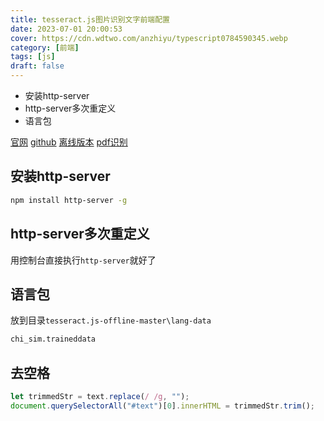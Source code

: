 ```yaml
---
title: tesseract.js图片识别文字前端配置
date: 2023-07-01 20:00:53
cover: https://cdn.wdtwo.com/anzhiyu/typescript0784590345.webp
category: [前端]
tags: [js]
draft: false
---
```


- 安装http-server
- http-server多次重定义
- 语言包
  
<!--more-->

[官网](https://tesseract.projectnaptha.com/)
[github](https://github.com/naptha/tesseract.js)
[离线版本](https://github.com/jeromewu/tesseract.js-offline)
[pdf识别](https://github.com/racosa/pdf2text-ocr)


## 安装http-server
```bash
npm install http-server -g
```

## http-server多次重定义
用控制台直接执行`http-server`就好了

## 语言包
放到目录`tesseract.js-offline-master\lang-data`
```bash
chi_sim.traineddata
```

## 去空格
```js
let trimmedStr = text.replace(/ /g, "");
document.querySelectorAll("#text")[0].innerHTML = trimmedStr.trim();
```

